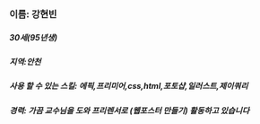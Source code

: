 ### 이름: 강현빈
##### 30세(95년생)
##### 지역:안천
#####  사용 할 수 있는 스킬: 에픽,프리미어,css,html,포토샵,일러스트,제이쿼리 
##### 경력: 가끔 교수님을 도와 프리렌서로 (웹포스터 만들기) 활동하고 있습니다
